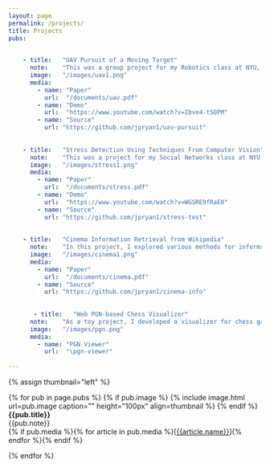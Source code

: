```yaml
---
layout: page
permalink: /projects/
title: Projects
pubs:

        
    - title:   "UAV Pursuit of a Moving Target"
      note:    "This was a group project for my Robotics class at NYU, and my group members were Andrew Klingelhofer and Jacqui Abalo. We passed video from a flying Parrot Bebop 2.0 drone through the object tracking program described in <a href='http://www.gnebehay.com/publications/wacv_2014/wacv_2014.pdf'> this </a> paper to track the clothing of a person in front of the drone. We then passed the results of the object tracking program through a Kalman Filter, and, based on these filtered results, issued commands to the drone to navigate so as to keep the object in view. The hardest part was getting video feed from the drone to the computer! More details are in the paper."
      image:   "/images/uav1.png"
      media:
        - name: "Paper"
          url:  "/documents/uav.pdf"
        - name: "Demo"
          url:  "https://www.youtube.com/watch?v=Ibve4-tSOPM"
        - name: "Source"
          url: "https://github.com/jpryan1/uav-pursuit"
          
        
    - title:   "Stress Detection Using Techniques From Computer Vision"
      note:    "This was a project for my Social Networks class at NYU. The program finds the user's mouth using Haar Cascade Classification, and then identifies the crease of the lips by convolving with certain Morlet Wavelets and identifying noisy regions (more details in the paper). Ultimately, the curvature of the lips is compared against a learned threshold (depending on the person), and the stress level of the user is evaluated. The ultimate goal is this: to alert desk-dwelling employees when they should take a break from their work and have a walk!"
      image:   "/images/stress1.png"
      media:
        - name: "Paper"
          url:  "/documents/stress.pdf"
        - name: "Demo"
          url:  "https://www.youtube.com/watch?v=WGSRE9fRaE0"
        - name: "Source"
          url: "https://github.com/jpryan1/stress-test"
          
        
    - title:   "Cinema Information Retrieval from Wikipedia"
      note:    "In this project, I explored various methods for information retrieval from a text corpus and how they compare when used to find the common link between several elements of a query. I did so with several experiments on a corpus of Wikipedia articles on movies and actors in cinema. This was my first project as a CS major, and I spent the majority of the time learning to write a program to scrape the Wiki articles!"
      image:   "/images/cinema1.png"
      media:
        - name: "Paper"
          url:  "/documents/cinema.pdf"
        - name: "Source"
          url: "https://github.com/jpryan1/cinema-info"
          
        
       - title:   "Web PGN-based Chess Visualizer"
      note:    "As a toy project, I developed a visualizer for chess games based on their portable game notation (typically provided by, for example, chess.com and lichess.org) on my personal website. I found it a fun way to begin to learn JavaScript and explore the considerations that go into computer chess games. My original idea was to eventually write a simple engine to play against, but I've since decided to explore writing bots for other games (in particular, where there is an active approachable competitive engine scene). You can upload a PGN to see it at the below link (barring some things I haven't implemented like promotion), or click 'Example' to see Bobby Fischer's 'Game of the Century.' Pay no attention to the source code, it is that of a John long ago just learning how to program :)."
      image:   "/images/pgn.png"
      media:
        - name: "PGN Viewer"
          url:  "\pgn-viewer"
          
---
```




{% assign thumbnail="left" %}

{% for pub in page.pubs %}
{% if pub.image %}
{% include image.html url=pub.image caption="" height="100px" align=thumbnail %}
{% endif %}
**{{pub.title}}**<br />
{{pub.note}} <br />
{% if pub.media %}{% for article in pub.media %}[[{{article.name}}]({{article.url}})]{% endfor %}{% endif %}

{% endfor %}
